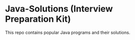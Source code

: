 # Java-Solutions (Interview Preparation Kit)
This repo contains popular Java programs and their solutions.
